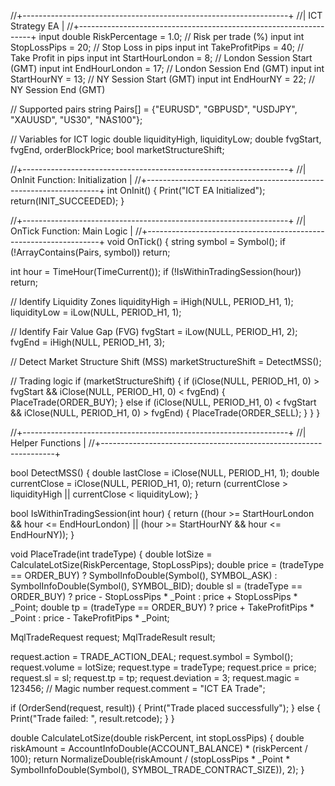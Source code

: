 //+------------------------------------------------------------------+
//| ICT Strategy EA                                                  |
//+------------------------------------------------------------------+
input double RiskPercentage = 1.0;           // Risk per trade (%)
input int StopLossPips = 20;                 // Stop Loss in pips
input int TakeProfitPips = 40;               // Take Profit in pips
input int StartHourLondon = 8;               // London Session Start (GMT)
input int EndHourLondon = 17;                // London Session End (GMT)
input int StartHourNY = 13;                  // NY Session Start (GMT)
input int EndHourNY = 22;                    // NY Session End (GMT)

// Supported pairs
string Pairs[] = {"EURUSD", "GBPUSD", "USDJPY", "XAUUSD", "US30", "NAS100"};

// Variables for ICT logic
double liquidityHigh, liquidityLow;
double fvgStart, fvgEnd, orderBlockPrice;
bool marketStructureShift;

//+------------------------------------------------------------------+
//| OnInit Function: Initialization                                  |
//+------------------------------------------------------------------+
int OnInit() {
   Print("ICT EA Initialized");
   return(INIT_SUCCEEDED);
}

//+------------------------------------------------------------------+
//| OnTick Function: Main Logic                                      |
//+------------------------------------------------------------------+
void OnTick() {
   string symbol = Symbol();
   if (!ArrayContains(Pairs, symbol)) return;

   int hour = TimeHour(TimeCurrent());
   if (!IsWithinTradingSession(hour)) return;

   // Identify Liquidity Zones
   liquidityHigh = iHigh(NULL, PERIOD_H1, 1);
   liquidityLow = iLow(NULL, PERIOD_H1, 1);

   // Identify Fair Value Gap (FVG)
   fvgStart = iLow(NULL, PERIOD_H1, 2);
   fvgEnd = iHigh(NULL, PERIOD_H1, 3);

   // Detect Market Structure Shift (MSS)
   marketStructureShift = DetectMSS();

   // Trading logic
   if (marketStructureShift) {
      if (iClose(NULL, PERIOD_H1, 0) > fvgStart && iClose(NULL, PERIOD_H1, 0) < fvgEnd) {
         PlaceTrade(ORDER_BUY);
      } else if (iClose(NULL, PERIOD_H1, 0) < fvgStart && iClose(NULL, PERIOD_H1, 0) > fvgEnd) {
         PlaceTrade(ORDER_SELL);
      }
   }
}

//+------------------------------------------------------------------+
//| Helper Functions                                                 |
//+------------------------------------------------------------------+

bool DetectMSS() {
   double lastClose = iClose(NULL, PERIOD_H1, 1);
   double currentClose = iClose(NULL, PERIOD_H1, 0);
   return (currentClose > liquidityHigh || currentClose < liquidityLow);
}

bool IsWithinTradingSession(int hour) {
   return ((hour >= StartHourLondon && hour <= EndHourLondon) ||
           (hour >= StartHourNY && hour <= EndHourNY));
}

void PlaceTrade(int tradeType) {
   double lotSize = CalculateLotSize(RiskPercentage, StopLossPips);
   double price = (tradeType == ORDER_BUY) ? SymbolInfoDouble(Symbol(), SYMBOL_ASK) : SymbolInfoDouble(Symbol(), SYMBOL_BID);
   double sl = (tradeType == ORDER_BUY) ? price - StopLossPips * _Point : price + StopLossPips * _Point;
   double tp = (tradeType == ORDER_BUY) ? price + TakeProfitPips * _Point : price - TakeProfitPips * _Point;

   MqlTradeRequest request;
   MqlTradeResult result;

   request.action = TRADE_ACTION_DEAL;
   request.symbol = Symbol();
   request.volume = lotSize;
   request.type = tradeType;
   request.price = price;
   request.sl = sl;
   request.tp = tp;
   request.deviation = 3;
   request.magic = 123456;  // Magic number
   request.comment = "ICT EA Trade";

   if (OrderSend(request, result)) {
      Print("Trade placed successfully");
   } else {
      Print("Trade failed: ", result.retcode);
   }
}

double CalculateLotSize(double riskPercent, int stopLossPips) {
   double riskAmount = AccountInfoDouble(ACCOUNT_BALANCE) * (riskPercent / 100);
   return NormalizeDouble(riskAmount / (stopLossPips * _Point * SymbolInfoDouble(Symbol(), SYMBOL_TRADE_CONTRACT_SIZE)), 2);
}
